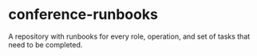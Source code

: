 # conference-runbooks
A repository with runbooks for every role, operation, and set of tasks that need to be completed.
